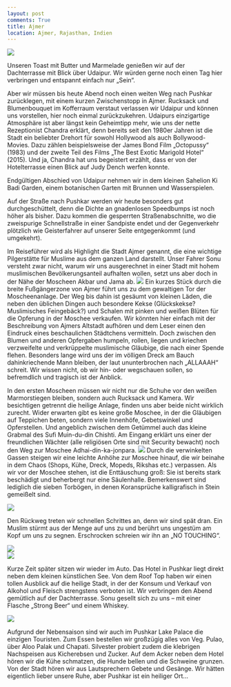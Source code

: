 ```yaml
---
layout: post
comments: True
title: Ajmer
location: Ajmer, Rajasthan, Indien
---
```

<p>
<a href='http://whataboutas.data.s3.amazonaws.com/images/2015-04-16-ajmer/DSC_2113.JPG' data-lightbox='Post' title='Bazar vor der Moscheenanlage'><img class='img-wide' src='http://whataboutas.data.s3.amazonaws.com/images/2015-04-16-ajmer/previews/DSC_2113.jpg' /></a>
</p>
<p>
Unseren Toast mit Butter und Marmelade genießen wir auf der Dachterrasse mit Blick über Udaipur. Wir würden gerne noch einen Tag hier verbringen und entspannt einfach nur „Sein“.
</p>
<!--more-->
<p>
Aber wir müssen bis heute Abend noch einen weiten Weg nach Pushkar zurücklegen, mit einem kurzen Zwischenstopp in Ajmer.
Rucksack und Blumenbouquet im Kofferraum verstaut verlassen wir Udaipur und können uns vorstellen, hier noch einmal zurückzukehren. Udaipurs einzigartige Atmosphäre ist aber längst kein Geheimtipp mehr, wie uns der nette Rezeptionist Chandra erklärt, denn bereits seit den 1980er Jahren ist die Stadt ein beliebter Drehort für sowohl Hollywood als auch Bollywood-Movies. Dazu zählen beispielsweise der James Bond Film „Octopussy“ (1983) und der zweite Teil des Films „The Best Exotic Marigold Hotel“ (2015). Und ja, Chandra hat uns begeistert erzählt, dass er von der Hotelterrasse einen Blick auf Judy Dench werfen konnte.
</p>
<p>
Endgültigen Abschied von Udaipur nehmen wir in dem kleinen Sahelion Ki Badi Garden, einem botanischen Garten mit Brunnen und Wasserspielen.
</p>
<p>
Auf der Straße nach Pushkar werden wir heute besonders gut durchgeschüttelt, denn die Dichte an gnadenlosen Speedbumps ist noch höher als bisher. Dazu kommen die gesperrten Straßenabschnitte, wo die zweispurige Schnellstraße in einer Sandpiste endet und der Gegenverkehr plötzlich wie Geisterfahrer auf unserer Seite entgegenkommt (und umgekehrt).
</p>
<p>
Im Reiseführer wird als Highlight die Stadt Ajmer genannt, die eine wichtige Pilgerstätte für Muslime aus dem ganzen Land darstellt. Unser Fahrer Sonu versteht zwar nicht, warum wir uns ausgerechnet in einer Stadt mit hohem muslimischen Bevölkerungsanteil aufhalten wollen, setzt uns aber doch in der Nähe der Moscheen Akbar und Jama ab.
<a href='http://whataboutas.data.s3.amazonaws.com/images/2015-04-16-ajmer/DSC_2111.JPG' class='imageslink' data-lightbox='Post' title='Tor zu den Moscheen Akbar und Jama'><img class='rechts' src='http://whataboutas.data.s3.amazonaws.com/images/2015-04-16-ajmer/thumbs/DSC_2111.JPG' /></a>
Ein kurzes Stück durch die breite Fußgängerzone von Ajmer führt uns zu dem gewaltigen Tor der Moscheenanlage. Der Weg bis dahin ist gesäumt von kleinen Läden, die neben den üblichen Dingen auch besondere Kekse (Glückskekse? Muslimisches Feingebäck?) und Schalen mit pinken und weißen Blüten für die Opferung in der Moschee verkaufen. Wir könnten hier einfach mit der Beschreibung von Ajmers Altstadt aufhören und dem Leser einen den Eindruck eines beschaulichen Städtchens vermitteln. Doch zwischen den Blumen und anderen Opfergaben humpeln, rollen, liegen und kriechen verzweifelte und verkrüppelte muslimische Gläubige, die nach einer Spende flehen. Besonders lange wird uns der im völligen Dreck am Bauch dahinkriechende Mann bleiben, der laut ununterbrochen nach „ALLAAAH“ schreit. Wir wissen nicht, ob wir hin- oder wegschauen sollen, so befremdlich und tragisch ist der Anblick.
</p>
<p>
In den ersten Moscheen müssen wir nicht nur die Schuhe vor den weißen Marmorstiegen bleiben, sondern auch Rucksack und Kamera. Wir besichtigen getrennt die heilige Anlage, finden uns aber beide nicht wirklich zurecht. Wider erwarten gibt es keine große Moschee, in der die Gläubigen auf Teppichen beten, sondern viele Innenhöfe, Gebetswinkel und Opferstellen. Und angeblich zwischen dem Getümmel auch das kleine Grabmal des Sufi Muin-du-din Chishti. Am Eingang erklärt uns einer der freundlichen Wächter (alle religiösen Orte sind mit Security bewacht) noch den Weg zur Moschee Adhai-din-ka-jonpara.
<a href='http://whataboutas.data.s3.amazonaws.com/images/2015-04-16-ajmer/DSC_2090.JPG' class='imageslink' data-lightbox='Post' title='Säulenhalle der Moschee Adhai-din-ka-jonpara'><img class='links' src='http://whataboutas.data.s3.amazonaws.com/images/2015-04-16-ajmer/thumbs/DSC_2090.JPG' /></a>
Durch die verwinkelten Gassen steigen wir eine leichte Anhöhe zur Moschee hinauf, die wir beinahe in dem Chaos (Shops, Kühe, Dreck, Mopeds, Rikshas etc.) verpassen. Als wir vor der Moschee stehen, ist die Enttäuschung groß: Sie ist bereits stark beschädigt und beherbergt nur eine Säulenhalle. Bemerkenswert sind lediglich die sieben Torbögen, in denen Koransprüche kalligrafisch in Stein gemeißelt sind.
</p>
<p>
<a href='http://whataboutas.data.s3.amazonaws.com/images/2015-04-16-ajmer/DSC_2099.JPG' data-lightbox='Post' title='Koransprüche an der Fassade'><img class='img-wide' src='http://whataboutas.data.s3.amazonaws.com/images/2015-04-16-ajmer/DSC_2099.JPG' /></a>
</p>
<p>
Den Rückweg treten wir schnellen Schrittes an, denn wir sind spät dran. Ein Muslim stürmt aus der Menge auf uns zu und berührt uns ungestüm am Kopf um uns zu segnen. Erschrocken schreien wir ihn an „NO TOUCHING“.
</p>
<div class='image-frame'>
<div class='nailthumb-container square-thumb'><a href='http://whataboutas.data.s3.amazonaws.com/images/2015-04-16-ajmer/DSC_2104.JPG' class='imageslink' data-lightbox='Post' title='Backstuben im Bazaar'><img class='images' src='http://whataboutas.data.s3.amazonaws.com/images/2015-04-16-ajmer/thumbs/DSC_2104.JPG' /></a>
</div>
<div class='nailthumb-container square-thumb'><a href='http://whataboutas.data.s3.amazonaws.com/images/2015-04-16-ajmer/DSC_2105.JPG' class='imageslink' data-lightbox='Post' title='Stadttor von Ajmer'><img class='images' src='http://whataboutas.data.s3.amazonaws.com/images/2015-04-16-ajmer/thumbs/DSC_2105.JPG' /></a>
</div>
</div>
<p>
Kurze Zeit später sitzen wir wieder im Auto. Das Hotel in Pushkar liegt direkt neben dem kleinen künstlichen See. Von dem Roof Top haben wir einen tollen Ausblick auf die heilige Stadt, in der der Konsum und Verkauf von Alkohol und Fleisch strengstens verboten ist. Wir verbringen den Abend gemütlich auf der Dachterrasse. Sonu gesellt sich zu uns – mit einer Flasche „Strong Beer“ und einem Whiskey.
</p>
<p>
<a href='http://whataboutas.data.s3.amazonaws.com/images/2015-04-16-ajmer/DSC_2123.JPG' data-lightbox='Post' title='Abendstimmung in Pushkar'><img class='img-wide' src='http://whataboutas.data.s3.amazonaws.com/images/2015-04-16-ajmer/DSC_2123.JPG' /></a>
</p>
<p> Aufgrund der Nebensaison sind wir auch im Pushkar Lake Palace die einzigen Touristen. Zum Essen bestellen wir großzügig alles von Veg. Pulao, über Aloo Palak und Chapati. Silvester probiert zudem die klebrigen Nachspeisen aus Kicherebsen und Zucker.
Auf dem Acker neben dem Hotel hören wir die Kühe schmatzen, die Hunde bellen und die Schweine grunzen. Von der Stadt hören wir aus Lautsprechern Gebete und Gesänge. Wir hätten eigentlich lieber unsere Ruhe, aber Pushkar ist ein heiliger Ort…
